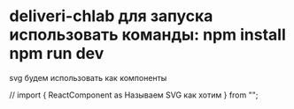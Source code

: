 # deliveri-chlab для запуска использовать команды: npm install npm run dev

svg будем использовать как компоненты

// import { ReactComponent as Называем SVG как хотим } from "";
